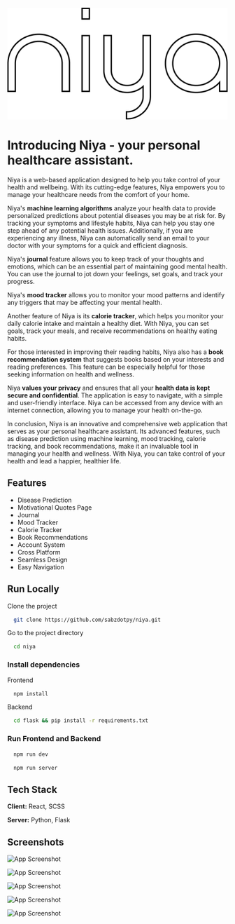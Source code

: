 ![Logo](https://github.com/sabzdotpy/niya/blob/main/src/assets/niya.png)

# Introducing Niya - your personal healthcare assistant. 

Niya is a web-based application designed to help you take control of your health and wellbeing. With its cutting-edge features, Niya empowers you to manage your healthcare needs from the comfort of your home.

Niya's **machine learning algorithms** analyze your health data to provide personalized predictions about potential diseases you may be at risk for. By tracking your symptoms and lifestyle habits, Niya can help you stay one step ahead of any potential health issues. Additionally, if you are experiencing any illness, Niya can automatically send an email to your doctor with your symptoms for a quick and efficient diagnosis.

Niya's **journal** feature allows you to keep track of your thoughts and emotions, which can be an essential part of maintaining good mental health. You can use the journal to jot down your feelings, set goals, and track your progress.

Niya's **mood tracker** allows you to monitor your mood patterns and identify any triggers that may be affecting your mental health.

Another feature of Niya is its **calorie tracker**, which helps you monitor your daily calorie intake and maintain a healthy diet. With Niya, you can set goals, track your meals, and receive recommendations on healthy eating habits.

For those interested in improving their reading habits, Niya also has a **book recommendation system** that suggests books based on your interests and reading preferences. This feature can be especially helpful for those seeking information on health and wellness.

Niya **values your privacy** and ensures that all your **health data is kept secure and confidential**. The application is easy to navigate, with a simple and user-friendly interface. Niya can be accessed from any device with an internet connection, allowing you to manage your health on-the-go.

In conclusion, Niya is an innovative and comprehensive web application that serves as your personal healthcare assistant. Its advanced features, such as disease prediction using machine learning, mood tracking, calorie tracking, and book recommendations, make it an invaluable tool in managing your health and wellness. With Niya, you can take control of your health and lead a happier, healthier life.
## Features

- Disease Prediction
- Motivational Quotes Page
- Journal
- Mood Tracker
- Calorie Tracker 
- Book Recommendations
- Account System
- Cross Platform
- Seamless Design
- Easy Navigation



## Run Locally

Clone the project

```bash
  git clone https://github.com/sabzdotpy/niya.git
```

Go to the project directory

```bash
  cd niya
```

### Install dependencies
Frontend
```bash
  npm install
```

Backend
```bash
  cd flask && pip install -r requirements.txt
```

### Run Frontend and Backend

```bash
  npm run dev
```


```bash
  npm run server
````

## Tech Stack

**Client:** React, SCSS

**Server:** Python, Flask



## Screenshots

![App Screenshot](https://via.placeholder.com/468x300?text=App+Screenshot+Here)

![App Screenshot](https://via.placeholder.com/468x300?text=App+Screenshot+Here)

![App Screenshot](https://via.placeholder.com/468x300?text=App+Screenshot+Here)

![App Screenshot](https://via.placeholder.com/468x300?text=App+Screenshot+Here)

![App Screenshot](https://via.placeholder.com/468x300?text=App+Screenshot+Here)